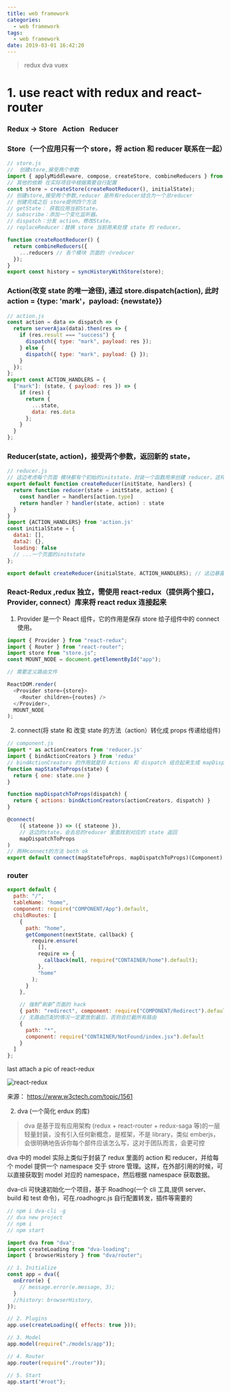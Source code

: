 ```yaml
---
title: web framework
categories:
  - web framework
tags:
  - web framework
date: 2019-03-01 16:42:20
---
```


> redux dva vuex

<!-- more -->

# 1. use react with redux and react-router

### Redux → Store &nbsp; Action &nbsp; Reducer

### Store（一个应用只有一个 store，将 action 和 reducer 联系在一起）

```js
// store.js
//  创建store,接受两个参数
import { applyMiddleware, compose, createStore, combineReducers } from "redux";
// 其他的依赖 在实际项目中根据需要自行配置
const store = createStore(createRootReducer(), initialState);
// 创建store,接受两个参数,reducer 是所有reducer结合为一个总reducer
// 创建完成之后 store提供四个方法
// getState： 获取应用当前State。
// subscribe：添加一个变化监听器。
// dispatch：分发 action。修改State。
// replaceReducer：替换 store 当前用来处理 state 的 reducer。

function createRootReducer() {
  return combineReducers({
    ...reducers // 各个模块 页面的 小reducer
  });
}
export const history = syncHistoryWithStore(store);
```

### Action(改变 state 的唯一途径), 通过 store.dispatch(action), 此时 action = {type: 'mark'，payload: {newstate}}

```js
// action.js
const action = data => dispatch => {
  return serverAjax(data).then(res => {
    if (res.result === "success") {
      dispatch({ type: "mark", payload: res });
    } else {
      dispatch({ type: "mark", payload: {} });
    }
  });
};
export const ACTION_HANDLERS = {
  ["mark"]: (state, { payload: res }) => {
    if (res) {
      return {
        ...state,
        data: res.data
      };
    }
  }
};
```

### Reducer(state, action)，接受两个参数，返回新的 state，

```js
// reducer.js
// 这边考虑每个页面 模块都有个初始的initstate，封装一个函数用来创建 reducer，这样就可以分开定义每个页面initstate，写起来清晰
export default function createReducer(initState, handlers) {
  return function reducer(state = initState, action) {
    const handler = handlers[action.type]
    return handler ? handler(state, action) : state
  }
}
import {ACTION_HANDLERS} from 'action.js'
const initialState = {
  data1: [],
  data2: {},
  loading: false
  // ...一个页面的initstate
};

export default createReducer(initialState, ACTION_HANDLERS); // 这边暴露出去 会在react 组件中用到
```

### React-Redux ,redux 独立，需使用 react-redux（提供两个接口，Provider, connect）库来将 react redux 连接起来

1. Provider 是一个 React 组件，它的作用是保存 store 给子组件中的 connect 使用。

```js
import { Provider } from "react-redux";
import { Router } from "react-router";
import store from "store.js";
const MOUNT_NODE = document.getElementById("app");

// 需要定义路由文件

ReactDOM.render(
  <Provider store={store}>
    <Router children={routes} />
  </Provider>,
  MOUNT_NODE
);
```

2. connect(将 state 和 改变 state 的方法（action）转化成 props 传递给组件)

```js
// component.js
import * as actionCreators from 'reducer.js'
import { bindActionCreators } from 'redux'
// bindActionCreators 的作用就是将 Actions 和 dispatch 组合起来生成 mapDispatchToProps 需要生成的内容。
function mapStateToProps(state) {
  return { one: state.one }
}

function mapDispatchToProps(dispatch) {
  return { actions: bindActionCreators(actionCreators, dispatch) }
}

@connect(
    ({ stateone }) => ({ stateone }),
    // 这边的state，会去总的reducer 里面找到对应的 state 返回
    mapDispatchToProps
)
// 两种connect的方法 both ok
export default connect(mapStateToProps, mapDispatchToProps)(Component)
```

### router

```js
export default {
  path: "/",
  tableName: "home",
  component: require("COMPONENT/App").default,
  childRoutes: [
    {
      path: "home",
      getComponent(nextState, callback) {
        require.ensure(
          [],
          require => {
            callback(null, require("CONTAINER/home").default);
          },
          "home"
        );
      }
    },

    // 强制“刷新”页面的 hack
    { path: "redirect", component: require("COMPONENT/Redirect").default },
    // 无路由匹配的情况一定要放到最后，否则会拦截所有路由
    {
      path: "*",
      component: require("CONTAINER/NotFound/index.jsx").default
    }
  ]
};
```

last attach a pic of react-redux

![react-redux](/img/webframe/react-redux.png "react-redux")

来源： https://www.w3ctech.com/topic/1561

2. dva (一个简化 erdux 的库)

> dva 是基于现有应用架构 (redux + react-router + redux-saga 等)的一层轻量封装，没有引入任何新概念，是框架，不是 library，类似 emberjs，会很明确地告诉你每个部件应该怎么写，这对于团队而言，会更可控

dva 中的 model 实际上类似于封装了 redux 里面的 action 和 reducer，并给每个 model 提供一个 namespace 交于 strore 管理。这样，在外部引用的时候，可以直接获取到 model 对应的 namespace，然后根据 namespace 获取数据。

dva-cli 可快速初始化一个项目，基于 Roadhog(一个 cli 工具,提供 server、 build 和 test 命令)，可在.roadhogrc.js 自行配置转发，插件等需要的

```js
// npm i dva-cli -g
// dva new project
// npm i
// npm start

import dva from "dva";
import createLoading from "dva-loading";
import { browserHistory } from "dva/router";

// 1. Initialize
const app = dva({
  onError(e) {
    // message.error(e.message, 3);
  }
  //history: browserHistory,
});

// 2. Plugins
app.use(createLoading({ effects: true }));

// 3. Model
app.model(require("./models/app"));

// 4. Router
app.router(require("./router"));

// 5. Start
app.start("#root");
```
